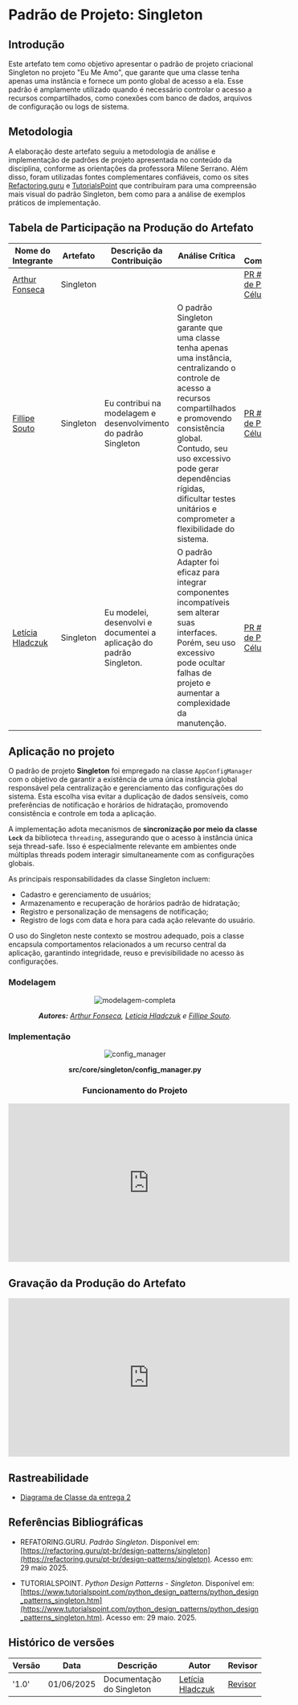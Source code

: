 # __Padrão de Projeto: Singleton__

## __Introdução__

Este artefato tem como objetivo apresentar o padrão de projeto criacional Singleton no projeto "Eu Me Amo", que garante que uma classe tenha apenas uma instância e fornece um ponto global de acesso a ela. Esse padrão é amplamente utilizado quando é necessário controlar o acesso a recursos compartilhados, como conexões com banco de dados, arquivos de configuração ou logs de sistema.

## __Metodologia__

A elaboração deste artefato seguiu a metodologia de análise e implementação de padrões de projeto apresentada no conteúdo da disciplina, conforme as orientações da professora Milene Serrano. Além disso, foram utilizadas fontes complementares confiáveis, como os sites [Refactoring.guru](https://refactoring.guru/pt-br/design-patterns/singleton) e [TutorialsPoint](https://www.tutorialspoint.com/python_design_patterns/python_design_patterns_singleton.htm) que contribuíram para uma compreensão mais visual do padrão Singleton, bem como para a análise de exemplos práticos de implementação.

## __Tabela de Participação na Produção do Artefato__
<center>

| <center>Nome do<br>Integrante | <center>Artefato | <center>Descrição da<br>Contribuição | <center>Análise Crítica | <center>Link Comprobatório |
|------------|----------|------------|------------|---------|
|  [Arthur Fonseca](https://github.com/arthurfonsecaa)| Singleton | |  | [PR #7: Padrões de Projeto: Célula 02](https://github.com/UnBArqDsw2025-1-Turma01/2025.1-T01-_G3_EuMeAmo_Entrega_03/pull/7)|
|  [Fillipe Souto](https://github.com/fillipeb50)| Singleton | Eu contribui na modelagem e desenvolvimento do padrão Singleton | O padrão Singleton garante que uma classe tenha apenas uma instância, centralizando o controle de acesso a recursos compartilhados e promovendo consistência global. Contudo, seu uso excessivo pode gerar dependências rígidas, dificultar testes unitários e comprometer a flexibilidade do sistema. | [PR #7: Padrões de Projeto: Célula 02](https://github.com/UnBArqDsw2025-1-Turma01/2025.1-T01-_G3_EuMeAmo_Entrega_03/pull/7)|
|  [Letícia Hladczuk](https://github.com/HladczukLe)| Singleton | Eu modelei, desenvolvi e documentei a aplicação do padrão Singleton. | O padrão Adapter foi eficaz para integrar componentes incompatíveis sem alterar suas interfaces. Porém, seu uso excessivo pode ocultar falhas de projeto e aumentar a complexidade da manutenção.| [PR #7: Padrões de Projeto: Célula 02](https://github.com/UnBArqDsw2025-1-Turma01/2025.1-T01-_G3_EuMeAmo_Entrega_03/pull/7)|

</center>


## __Aplicação no projeto__


O padrão de projeto **Singleton** foi empregado na classe `AppConfigManager` com o objetivo de garantir a existência de uma única instância global responsável pela centralização e gerenciamento das configurações do sistema. Esta escolha visa evitar a duplicação de dados sensíveis, como preferências de notificação e horários de hidratação, promovendo consistência e controle em toda a aplicação.

A implementação adota mecanismos de **sincronização por meio da classe `Lock`** da biblioteca `threading`, assegurando que o acesso à instância única seja thread-safe. Isso é especialmente relevante em ambientes onde múltiplas threads podem interagir simultaneamente com as configurações globais.

As principais responsabilidades da classe Singleton incluem:

- Cadastro e gerenciamento de usuários;
- Armazenamento e recuperação de horários padrão de hidratação;
- Registro e personalização de mensagens de notificação;
- Registro de logs com data e hora para cada ação relevante do usuário.

O uso do Singleton neste contexto se mostrou adequado, pois a classe encapsula comportamentos relacionados a um recurso central da aplicação, garantindo integridade, reuso e previsibilidade no acesso às configurações.

### __Modelagem__

<center>

![modelagem-completa](../assets/celula02/adapter/modelagem-completa.png)

_**Autores:** [Arthur Fonseca](), [Leticia Hladczuk]() e [Fillipe Souto]()._

</center>

### __Implementação__

<center>

![config_manager](../assets/celula02/singleton/config_manager.png)

__**src/core/singleton/config_manager.py**__

### __Funcionamento do Projeto__

<iframe width="560" height="315" src="https://www.youtube.com/embed/zfsI5L--x5c?si=MzqqcT8fHyHleIi1&amp;start=148" title="YouTube video player" frameborder="0" allow="accelerometer; autoplay; clipboard-write; encrypted-media; gyroscope; picture-in-picture; web-share" referrerpolicy="strict-origin-when-cross-origin" allowfullscreen></iframe>

</center>


## __Gravação da Produção do Artefato__

<center>

<iframe width="560" height="315" src="https://www.youtube.com/embed/hBBzDHLvbuk?si=dSW_9b035BPHkdQc" title="YouTube video player" frameborder="0" allow="accelerometer; autoplay; clipboard-write; encrypted-media; gyroscope; picture-in-picture; web-share" referrerpolicy="strict-origin-when-cross-origin" allowfullscreen></iframe>

</center>

## __Rastreabilidade__

- [Diagrama de Classe da entrega 2](https://unbarqdsw2025-1-turma01.github.io/2025.1-T01-_G3_EuMeAmo_Entrega_02/#/Modelagem/2.1.1.DiagramaDeClasses)

## __Referências Bibliográficas__

- REFATORING.GURU. *Padrão Singleton*. Disponível em: [https://refactoring.guru/pt-br/design-patterns/singleton](https://refactoring.guru/pt-br/design-patterns/singleton). Acesso em: 29 maio 2025.

- TUTORIALSPOINT. *Python Design Patterns - Singleton*. Disponível em: [https://www.tutorialspoint.com/python_design_patterns/python_design_patterns_singleton.htm](https://www.tutorialspoint.com/python_design_patterns/python_design_patterns_singleton.htm). Acesso em: 29 maio. 2025.


## __Histórico de versões__

| Versão | Data | Descrição | Autor | Revisor |
|--------|------|-----------|-------|---------|
| '1.0'  | 01/06/2025 | Documentação do Singleton | [Letícia Hladczuk](https://github.com/HladczukLe) | [Revisor]()| 